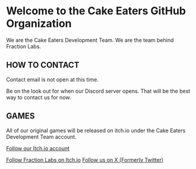 # Welcome to the Cake Eaters GitHub Organization

We are the Cake Eaters Development Team. We are the team behind Fraction Labs.

## HOW TO CONTACT

Contact email is not open at this time.

Be on the look out for when our Discord server opens. That will be the best way to contact us for now.

## GAMES


All of our original games will be released on itch.io under the Cake Eaters Development Team account.

[Follow our Itch.io account](https://cake-eaters.itch.io/)

[Follow Fraction Labs on Itch.io](https://cake-eaters.itch.io/fraction-labs)
[Follow us on X (Formerly Twitter)](https://x.com/cake_eaters_dev)
